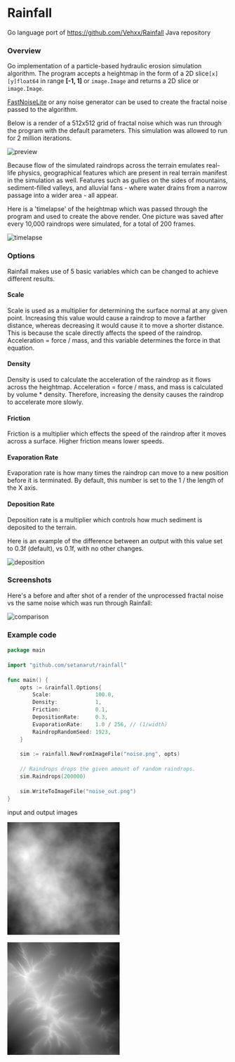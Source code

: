 # Rainfall

Go language port of https://github.com/Vehxx/Rainfall Java repository

### Overview

Go implementation of a particle-based hydraulic erosion simulation algorithm. The program accepts a heightmap in the form of a 2D slice`[x][y]float64` in range **[-1, 1]** or `image.Image` and returns a 2D slice or `image.Image`.

[FastNoiseLite](https://github.com/Auburn/FastNoiseLite/tree/master/Go) or any noise generator can be used to create the fractal noise passed to the algorithm.

Below is a render of a 512x512 grid of fractal noise which was run through the program with the default parameters. This simulation was allowed to run for 2 million iterations.

![preview](https://github.com/setanarut/rainfall/assets/36481442/62da2715-ad6e-4fae-a4e1-c56dc717d524)

Because flow of the simulated raindrops across the terrain emulates real-life physics, geographical features which are present in real terrain manifest in the simulation as well. Features such as gullies on the sides of mountains, sediment-filled valleys, and alluvial fans - where water drains from a narrow passage into a wider area - all appear. 

Here is a 'timelapse' of the heightmap which was passed through the program and used to create the above render. One picture was saved after every 10,000 raindrops were simulated, for a total of 200 frames.

![timelapse](https://user-images.githubusercontent.com/10524511/138622825-fabf351c-52b1-4fd0-a5fd-cb2d1ebd7e9a.gif)

### Options

Rainfall makes use of 5 basic variables which can be changed to achieve different results.

#### Scale

Scale is used as a multiplier for determining the surface normal at any given point. Increasing this value would cause a raindrop to move a farther distance, whereas decreasing it would cause it to move a shorter distance. This is because the scale directly affects the speed of the raindrop. Acceleration = force / mass, and this variable determines the force in that equation.

#### Density

Density is used to calculate the acceleration of the raindrop as it flows across the heightmap. Acceleration = force / mass, and mass is calculated by volume * density. Therefore, increasing the density causes the raindrop to accelerate more slowly.

#### Friction

Friction is a multiplier which effects the speed of the raindrop after it moves across a surface. Higher friction means lower speeds.

#### Evaporation Rate

Evaporation rate is how many times the raindrop can move to a new position before it is terminated. By default, this number is set to the 1 / the length of the X axis.

#### Deposition Rate

Deposition rate is a multiplier which controls how much sediment is deposited to the terrain.

Here is an example of the difference between an output with this value set to 0.3f (default), vs 0.1f, with no other changes.

![deposition](https://github.com/setanarut/rainfall/assets/36481442/c7769bfe-4340-48d8-a566-486117fcc19e)

### Screenshots

Here's a before and after shot of a render of the unprocessed fractal noise vs the same noise which was run through Rainfall:

![comparison](https://github.com/setanarut/rainfall/assets/36481442/e698e264-2fbc-4c71-b0a2-7a4481799e52)

### Example code

```go
package main

import "github.com/setanarut/rainfall"

func main() {
	opts := &rainfall.Options{
		Scale:              100.0,
		Density:            1,
		Friction:           0.1,
		DepositionRate:     0.3,
		EvaporationRate:    1.0 / 256, // (1/width)
		RaindropRandomSeed: 1923,
	}

	sim := rainfall.NewFromImageFile("noise.png", opts)

	// Raindrops drops the given amount of random raindrops.
	sim.Raindrops(200000)

	sim.WriteToImageFile("noise_out.png")
}
```

input and output images

![input](./examples/test_sim/noise.png)

![output](./examples/test_sim/noise_out.png)
